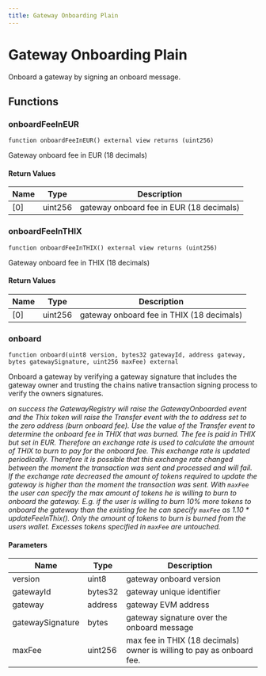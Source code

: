 ```yaml
---
title: Gateway Onboarding Plain
---
```

# Gateway Onboarding Plain
 Onboard a gateway by signing an onboard message.

## Functions

### onboardFeeInEUR

```solidity
function onboardFeeInEUR() external view returns (uint256)
```

Gateway onboard fee in EUR (18 decimals)

#### Return Values

| Name | Type | Description |
| ---- | ---- | ----------- |
| [0] | uint256 | gateway onboard fee in EUR (18 decimals) |
### onboardFeeInTHIX

```solidity
function onboardFeeInTHIX() external view returns (uint256)
```

Gateway onboard fee in THIX (18 decimals)

#### Return Values

| Name | Type | Description |
| ---- | ---- | ----------- |
| [0] | uint256 | gateway onboard fee in THIX (18 decimals) |
### onboard

```solidity
function onboard(uint8 version, bytes32 gatewayId, address gateway, bytes gatewaySignature, uint256 maxFee) external
```

Onboard a gateway by verifying a gateway signature that includes
the gateway owner and trusting the chains native transaction signing 
process to verify the owners signatures.

_on success the GatewayRegistry will raise the GatewayOnboarded
event and the Thix token will raise the Transfer event with the to
address set to the zero address (burn onboard fee). Use the value of the
Transfer event to determine the onboard fee in THIX that was burned.
The fee is paid in THIX but set in EUR. Therefore an exchange rate is
used to calculate the amount of THIX to burn to pay for the onboard fee.
This exchange rate is updated periodically. Therefore it is possible
that this exchange rate changed between the moment the transaction was 
sent and processed and will fail. If the exchange rate decreased the 
amount of tokens required to update the gateway is higher than the moment
the transaction was sent. With `maxFee` the user can specify the max 
amount of tokens he is willing to burn to onboard the gateway. E.g. if 
the user is willing to burn 10% more tokens to onboard the gateway than 
the existing fee he can specify `maxFee` as 1.10 * updateFeeInThix(). 
Only the amount of tokens to burn is burned from the users wallet. 
Excesses tokens specified in `maxFee` are untouched._

#### Parameters

| Name | Type | Description |
| ---- | ---- | ----------- |
| version | uint8 | gateway onboard version |
| gatewayId | bytes32 | gateway unique identifier |
| gateway | address | gateway EVM address |
| gatewaySignature | bytes | gateway signature over the onboard message |
| maxFee | uint256 | max fee in THIX (18 decimals) owner is willing to pay as onboard fee. |

